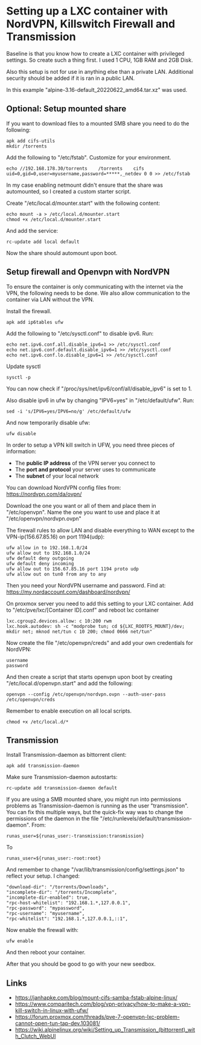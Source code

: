 # Setting up a LXC container with NordVPN, Killswitch Firewall and Transmission
Baseline is that you know how to create a LXC container with privileged settings. So create such a thing first. I used 1 CPU, 1GB RAM and 2GB Disk.

Also this setup is not for use in anything else than a private LAN. Additional security should be added if it is ran in a public LAN.

In this example "alpine-3.16-default_20220622_amd64.tar.xz" was used.

## Optional: Setup mounted share
If you want to download files to a mounted SMB share you need to do the following:
~~~
apk add cifs-utils
mkdir /torrents
~~~

Add the following to "/etc/fstab". Customize for your environment.
```
echo //192.168.178.30/torrents    /torrents    cifs    uid=0,gid=0,user=myusername,password=*****,_netdev 0 0 >> /etc/fstab
```
In my case enabling netmount didn't ensure that the share was automounted, so I created a custom starter script.

Create "/etc/local.d/mounter.start" with the following content:
```
echo mount -a > /etc/local.d/mounter.start
chmod +x /etc/local.d/mounter.start
```
And add the service:
~~~
rc-update add local default
~~~
Now  the share should automount upon boot.

## Setup firewall and Openvpn with NordVPN
To ensure the container is only communicating with the internet via the VPN, the following needs to be done. We also allow communication to the container via LAN without the VPN.

Install the firewall.
~~~
apk add ip6tables ufw
~~~
Add the following to "/etc/sysctl.conf" to disable ipv6. Run:
~~~
echo net.ipv6.conf.all.disable_ipv6=1 >> /etc/sysctl.conf
echo net.ipv6.conf.default.disable_ipv6=1 >> /etc/sysctl.conf
echo net.ipv6.conf.lo.disable_ipv6=1 >> /etc/sysctl.conf
~~~
Update sysctl
~~~
sysctl -p
~~~
You can now check if "/proc/sys/net/ipv6/conf/all/disable_ipv6" is set to 1.

Also disable ipv6 in ufw by changing "IPV6=yes" in "/etc/default/ufw". Run:
~~~
sed -i 's/IPV6=yes/IPV6=no/g' /etc/default/ufw
~~~
And now temporarily disable ufw:
~~~
ufw disable
~~~

In order to setup a VPN kill switch in UFW, you need three pieces of information:
-   The **public IP address** of the VPN server you connect to
-   The **port and protocol** your server uses to communicate
-   The **subnet** of your local network

You can download NordVPN config files from: https://nordvpn.com/da/ovpn/

Download the one you want or all of them and place them in "/etc/openvpn". Name the one you want to use and place it at "/etc/openvpn/nordvpn.ovpn"

The firewall rules to allow LAN and disable everything to WAN except to the VPN-ip(156.67.85.16) on port 1194(udp):
~~~
ufw allow in to 192.168.1.0/24
ufw allow out to 192.168.1.0/24
ufw default deny outgoing
ufw default deny incoming
ufw allow out to 156.67.85.16 port 1194 proto udp
ufw allow out on tun0 from any to any
~~~

Then you need your NordVPN username and password. Find at: https://my.nordaccount.com/dashboard/nordvpn/

On proxmox server you need to add this setting to your LXC container. Add to "/etc/pve/lxc/[Container ID].conf" and reboot lxc container
```
lxc.cgroup2.devices.allow: c 10:200 rwm
lxc.hook.autodev: sh -c "modprobe tun; cd ${LXC_ROOTFS_MOUNT}/dev; mkdir net; mknod net/tun c 10 200; chmod 0666 net/tun"
```
Now create the file "/etc/openvpn/creds" and add your own credentials for NordVPN:
~~~
username
password
~~~
And then create a script that starts openvpn upon boot by creating "/etc/local.d/openvpn.start" and add the following:
~~~
openvpn --config /etc/openvpn/nordvpn.ovpn --auth-user-pass /etc/openvpn/creds
~~~
Remember to enable execution on all local scripts.
```
chmod +x /etc/local.d/*
```

## Transmission
Install Transmission-daemon as bittorrent client:
~~~
apk add transmission-daemon
~~~

Make sure Transmission-daemon autostarts:
~~~
rc-update add transmission-daemon default
~~~

If you are using a SMB mounted share, you might run into permissions problems as Transmission-daemon is running as the user "transmission". You can fix this multiple ways, but the quick-fix way was to change the permissions of the daemon in the file "/etc/runlevels/default/transmission-daemon".
From:
~~~
runas_user=${runas_user:-transmission:transmission}
~~~~
To
~~~
runas_user=${runas_user:-root:root}
~~~
And remember to change "/var/lib/transmission/config/settings.json" to reflect your setup. I changed:
~~~
"download-dir": "/torrents/Downloads",
"incomplete-dir": "/torrents/Incomplete",
"incomplete-dir-enabled": true,
"rpc-host-whitelist": "192.168.1.*,127.0.0.1",
"rpc-password": "mypassword",
"rpc-username": "myusername",
"rpc-whitelist": "192.168.1.*,127.0.0.1,::1",
~~~

Now enable the firewall with:
~~~
ufw enable
~~~

And then reboot your container.

After that you should be good to go with your new seedbox.

## Links
- https://janhapke.com/blog/mount-cifs-samba-fstab-alpine-linux/
- https://www.comparitech.com/blog/vpn-privacy/how-to-make-a-vpn-kill-switch-in-linux-with-ufw/
- https://forum.proxmox.com/threads/pve-7-openvpn-lxc-problem-cannot-open-tun-tap-dev.103081/
- https://wiki.alpinelinux.org/wiki/Setting_up_Transmission_(bittorrent)_with_Clutch_WebUI
